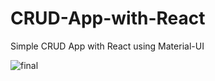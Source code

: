 # CRUD-App-with-React
Simple CRUD App with React using Material-UI

![final](https://github.com/user-attachments/assets/7df57d2b-c6ac-45e8-82c3-b4e0f2d72d11)

